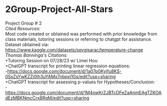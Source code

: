 # 2Group-Project-All-Stars
Project Group # 2 <br />
*Cited Resources:* <br />
Most code created or obtained was performed with prior knowledge from class materials, tutoring sessions or referring to chatgpt for assistance. <br />
Dataset obtained via: https://www.kaggle.com/datasets/sevgisarac/temperature-change <br />
*Thomas Banninga's Citations:* <br />
+Tutoring Session on 07/28/23 w/ Limei Hou <br />
+ChatGPT transcript for printing linear regression equations: <br />
  -https://docs.google.com/document/d/1a07p0Kyjfu8KS-0SsZsYwKZZj0lh3uYAMx7nbpxj1Gs/edit?usp=sharing <br />
+ChatGPT transcript for assessing p-values for Hypotheses/Conclusion: <br />
  -https://docs.google.com/document/d/1M4owKrZJBTcDFeZaAnmEAgTZKOAdEzMBKNmcCrx8RgM/edit?usp=sharing <br />
